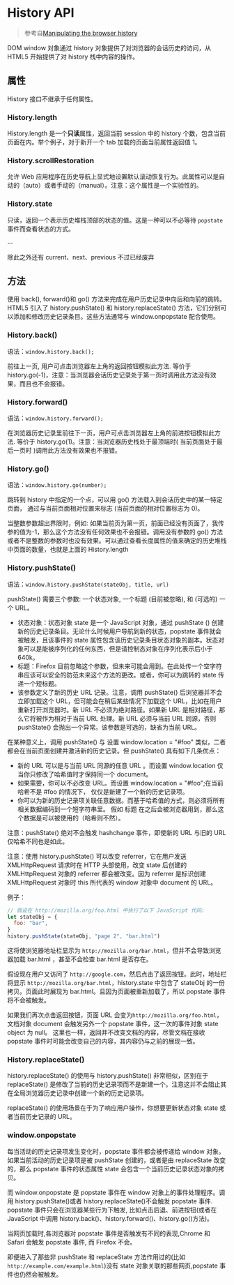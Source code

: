 # History API

> 参考自[Manipulating the browser history](https://developer.mozilla.org/zh-CN/docs/Web/API/History_API)

DOM window 对象通过 history 对象提供了对浏览器的会话历史的访问，从 HTML5 开始提供了对 history 栈中内容的操作。

## 属性

History 接口不继承于任何属性。

### History.length

History.length 是一个**只读**属性，返回当前 session 中的 history 个数，包含当前页面在内。举个例子，对于新开一个 tab 加载的页面当前属性返回值 1。

### History.scrollRestoration

允许 Web 应用程序在历史导航上显式地设置默认滚动恢复行为。此属性可以是自动的（auto）或者手动的（manual）。注意：这个属性是一个实验性的。

### History.state

只读，返回一个表示历史堆栈顶部的状态的值。这是一种可以不必等待 `popstate` 事件而查看状态的方式。

--

除此之外还有 current、next、previous 不过已经废弃

## 方法

使用 back(), forward()和 go() 方法来完成在用户历史记录中向后和向前的跳转。HTML5 引入了 history.pushState() 和 history.replaceState() 方法，它们分别可以添加和修改历史记录条目。这些方法通常与 window.onpopstate 配合使用。

### History.back()

语法：`window.history.back();`

前往上一页, 用户可点击浏览器左上角的返回按钮模拟此方法. 等价于 history.go(-1)，注意：当浏览器会话历史记录处于第一页时调用此方法没有效果，而且也不会报错。

### History.forward()

语法：`window.history.forward();`

在浏览器历史记录里前往下一页，用户可点击浏览器左上角的前进按钮模拟此方法. 等价于 history.go(1)。注意：当浏览器历史栈处于最顶端时( 当前页面处于最后一页时 )调用此方法没有效果也不报错。

### History.go()

语法：`window.history.go(number);`

跳转到 history 中指定的一个点，可以用 go() 方法载入到会话历史中的某一特定页面， 通过与当前页面相对位置来标志 (当前页面的相对位置标志为 0)。

当整数参数超出界限时，例如: 如果当前页为第一页，前面已经没有页面了，我传参的值为-1，那么这个方法没有任何效果也不会报错。调用没有参数的 go() 方法或者不是整数的参数时也没有效果。可以通过查看长度属性的值来确定的历史堆栈中页面的数量，也就是上面的 History.length

### History.pushState()

语法：`window.history.pushState(stateObj, title, url)`

pushState() 需要三个参数: 一个状态对象, 一个标题 (目前被忽略), 和 (可选的) 一个 URL。

- 状态对象：状态对象 state 是一个 JavaScript 对象，通过 pushState () 创建新的历史记录条目。无论什么时候用户导航到新的状态，popstate 事件就会被触发，且该事件的 state 属性包含该历史记录条目状态对象的副本。状态对象可以是能被序列化的任何东西，但是请控制态对象在序列化表示后小于 640k。
- 标题：Firefox 目前忽略这个参数，但未来可能会用到。在此处传一个空字符串应该可以安全的防范未来这个方法的更改。或者，你可以为跳转的 state 传递一个短标题。
- 该参数定义了新的历史 URL 记录。注意，调用 pushState() 后浏览器并不会立即加载这个 URL，但可能会在稍后某些情况下加载这个 URL，比如在用户重新打开浏览器时。新 URL 不必须为绝对路径。如果新 URL 是相对路径，那么它将被作为相对于当前 URL 处理。新 URL 必须与当前 URL 同源，否则 pushState() 会抛出一个异常。该参数是可选的，缺省为当前 URL。

在某种意义上，调用 pushState() 与 设置 window.location = "#foo" 类似，二者都会在当前页面创建并激活新的历史记录。但 pushState() 具有如下几条优点：

- 新的 URL 可以是与当前 URL 同源的任意 URL 。而设置 window.location 仅当你只修改了哈希值时才保持同一个 document。
- 如果需要，你可以不必改变 URL。而设置 window.location = "#foo";在当前哈希不是 #foo 的情况下， 仅仅是新建了一个新的历史记录项。
- 你可以为新的历史记录项关联任意数据。而基于哈希值的方式，则必须将所有相关数据编码到一个短字符串里。
  假如 标题 在之后会被浏览器用到，那么这个数据是可以被使用的（哈希则不然）。

注意：pushState() 绝对不会触发 hashchange 事件，即使新的 URL 与旧的 URL 仅哈希不同也是如此。

注意：使用 history.pushState() 可以改变 referrer，它在用户发送 XMLHttpRequest 请求时在 HTTP 头部使用，改变 state 后创建的 XMLHttpRequest 对象的 referrer 都会被改变。因为 referrer 是标识创建 XMLHttpRequest 对象时 this 所代表的 window 对象中 document 的 URL。

例子：

```js
// 假设在 http://mozilla.org/foo.html 中执行了以下 JavaScript 代码:
let stateObj = {
  foo: "bar",
}
history.pushState(stateObj, "page 2", "bar.html")
```

这将使浏览器地址栏显示为 `http://mozilla.org/bar.html`，但并不会导致浏览器加载 bar.html ，甚至不会检查 bar.html 是否存在。

假设现在用户又访问了 `http://google.com`，然后点击了返回按钮。此时，地址栏将显示 `http://mozilla.org/bar.html`，history.state 中包含了 stateObj 的一份拷贝。页面此时展现为 bar.html。且因为页面被重新加载了，所以 popstate 事件将不会被触发。

如果我们再次点击返回按钮，页面 URL 会变为`http://mozilla.org/foo.html`，文档对象 document 会触发另外一个 popstate 事件，这一次的事件对象 state object 为 null。 这里也一样，返回并不改变文档的内容，尽管文档在接收 popstate 事件时可能会改变自己的内容，其内容仍与之前的展现一致。

### History.replaceState()

history.replaceState() 的使用与 history.pushState() 非常相似，区别在于 replaceState() 是修改了当前的历史记录项而不是新建一个。注意这并不会阻止其在全局浏览器历史记录中创建一个新的历史记录项。

replaceState() 的使用场景在于为了响应用户操作，你想要更新状态对象 state 或者当前历史记录的 URL。

### window.onpopstate

每当活动的历史记录项发生变化时，popstate 事件都会被传递给 window 对象。如果当前活动的历史记录项是被 pushState 创建的，或者是由 replaceState 改变的，那么 popstate 事件的状态属性 state 会包含一个当前历史记录状态对象的拷贝。

而 window.onpopstate 是 popstate 事件在 window 对象上的事件处理程序。调用 history.pushState()或者 history.replaceState()不会触发 popstate 事件. popstate 事件只会在浏览器某些行为下触发, 比如点击后退、前进按钮(或者在 JavaScript 中调用 history.back()、history.forward()、history.go()方法)。

当网页加载时,各浏览器对 popstate 事件是否触发有不同的表现,Chrome 和 Safari 会触发 popstate 事件, 而 Firefox 不会。

即便进入了那些非 pushState 和 replaceState 方法作用过的(比如`http://example.com/example.html`)没有 state 对象关联的那些网页,popstate 事件也仍然会被触发。
